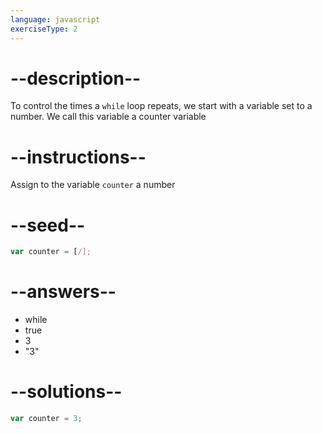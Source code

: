 ```yaml
---
language: javascript
exerciseType: 2
---
```


# --description--

To control the times a `while` loop repeats, we start with a variable set to a number.
We call this variable a counter variable

# --instructions--

Assign to the variable `counter` a number

# --seed--

```javascript
var counter = [/];
```

# --answers--

- while
- true
- 3
- "3"

# --solutions--

```javascript
var counter = 3;
```
